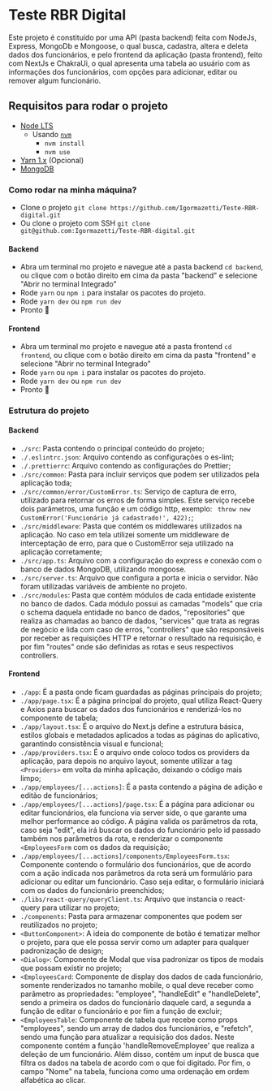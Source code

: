 # Teste RBR Digital

Este projeto é constituído por uma API (pasta backend) feita com NodeJs, Express, MongoDb e Mongoose, o qual busca, cadastra, altera e deleta dados dos funcionários, e pelo frontend da aplicação (pasta frontend), feito com NextJs e ChakraUi, o qual apresenta uma tabela ao usuário com as informações dos funcionários, com opções para adicionar, editar ou remover algum funcionário.

## Requisitos para rodar o projeto

- [Node LTS](https://nodejs.org/en)
  - Usando [`nvm`](https://github.com/nvm-sh/nvm)
    - `nvm install`
    - `nvm use`
- [Yarn 1.x](https://classic.yarnpkg.com/lang/en/docs/install/#mac-stable) (Opcional)
- [MongoDB](https://www.mongodb.com/try/download/community)

### Como rodar na minha máquina?
- Clone o projeto `git clone https://github.com/Igormazetti/Teste-RBR-digital.git`
- Ou clone o projeto com SSH `git clone git@github.com:Igormazetti/Teste-RBR-digital.git`

#### Backend
- Abra um terminal mo projeto e navegue até a pasta backend `cd backend`, ou clique com o botão direito em cima da pasta "backend" e selecione "Abrir no terminal Integrado"
- Rode `yarn` ou `npm i` para instalar os pacotes do projeto.
- Rode `yarn dev` ou `npm run dev`
- Pronto 🎉

#### Frontend
- Abra um terminal mo projeto e navegue até a pasta frontend `cd frontend`, ou clique com o botão direito em cima da pasta "frontend" e selecione "Abrir no terminal Integrado"
- Rode `yarn` ou `npm i` para instalar os pacotes do projeto.
- Rode `yarn dev` ou `npm run dev`
- Pronto 🎉

### Estrutura do projeto

#### Backend
- `./src`: Pasta contendo o principal conteúdo do projeto;
- `./.eslintrc.json`: Arquivo contendo as configurações o es-lint;
- `./.prettierrc`: Arquivo contendo as configurações do Prettier;
- `./src/common`: Pasta para incluir serviços que podem ser utilizados pela aplicação toda;
- `./src/common/error/CustomError.ts`: Serviço de captura de erro, utilizado para retornar os erros de forma simples. Este serviço recebe dois parâmetros, uma função e um código http, exemplo: ` throw new CustomError('Funcionário já cadastrado!', 422);`;
- `./src/middleware`: Pasta que contém os middlewares utilizados na aplicação. No caso em tela utilizei somente um middleware de interceptação de erro, para que o CustomError seja utilizado na aplicação corretamente;
- `./src/app.ts`: Arquivo com a configuração do express e conexão com o banco de dados MongoDB, utilizando mongoose.
- `./src/server.ts`: Arquivo que configura a porta e inicia o servidor. Não foram utilizadas variáveis de ambiente no projeto.
- `./src/modules`: Pasta que contém módulos de cada entidade existente no banco de dados. Cada módulo possui as camadas "models" que cria o schema daquela entidade no banco de dados, "repositories" que realiza as chamadas ao banco de dados, "services" que trata as regras de negócio e lida com caso de erros, "controllers" que são responsáveis por receber as requisições HTTP e retornar o resultado na requisição, e por fim "routes" onde são definidas as rotas e seus respectivos controllers.
  

#### Frontend
- `./app`: É a pasta onde ficam guardadas as páginas principais do projeto;
- `./app/page.tsx`: É a página principal do projeto, qual utiliza React-Query e Axios para buscar os dados dos funcionários e renderizá-los no componente de tabela;
- `./app/layout.tsx`: É o arquivo do Next.js define a estrutura básica, estilos globais e metadados aplicados a todas as páginas do aplicativo, garantindo consistência visual e funcional;
- `./app/providers.tsx`: É o arquivo onde coloco todos os providers da aplicação, para depois no arquivo layout, somente utilizar a tag `<Providers>` em volta da minha aplicação, deixando o código mais limpo;
- `./app/employees/[...actions]`: É a pasta contendo a página de adição e editão de funcionários;
- `./app/employees/[...actions]/page.tsx`: É a página para adicionar ou editar funcionários, ela funciona via server side, o que garante uma melhor performance ao código. A página valida os parâmetros da rota, caso seja "edit", ela irá buscar os dados do funcionário pelo id passado também nos parâmetros da rota, e renderizar o componente `<EmployeesForm` com os dados da requisição;
- `./app/employees/[...actions]/components/EmployeesForm.tsx`: Componente contendo o formulário dos funcionários, que de acordo com a ação indicada nos parâmetros da rota será um formulário para adicionar ou editar um funcionário. Caso seja editar, o formulário iniciará com os dados do funcionário preenchidos;
- `./libs/react-query/queryClient.ts`: Arquivo que instancia o react-query para utilizar no projeto;
- `./components`: Pasta para armazenar componentes que podem ser reutilizados no projeto;
- `<ButtonComponent>`: A ideia do componente de botão é tematizar melhor o projeto, para que ele possa servir como um adapter para qualquer padronização de design;
- `<Dialog>`: Componente de Modal que visa padronizar os tipos de modais que possam existir no projeto;
- `<EmployeesCard`: Componente de display dos dados de cada funcionário, somente renderizados no tamanho mobile, o qual deve receber como parãmetro as propriedades: "employee", "handleEdit" e "handleDelete", sendo a primeira os dados do funcionário daquele card, a segunda a função de editar o funcionário e por fim a função de excluir;
- `<EmployeesTable`: Componente de tabela que recebe como props "employees", sendo um array de dados dos funcionários, e "refetch", sendo uma função para atualizar a requisição dos dados. Neste componente contém a função 'handleRemoveEmployee' que realiza a deleção de um funcionário. Além disso, contém um input de busca que filtra os dados na tabela de acordo com o que foi digitado. Por fim, o campo "Nome" na tabela, funciona como uma ordenação em ordem alfabética ao clicar.
